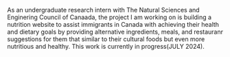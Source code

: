 As an undergraduate research intern with The Natural Sciences and Enginering Council of Canaada, the project I am working on is building a nutrition website to assist immigrants in Canada with achieving their health and dietary goals by providing alternative ingredients, meals, and restauranr suggestions for them that similar to their cultural foods but even more nutritious and healthy. This work is currently in progress(JULY 2024).
